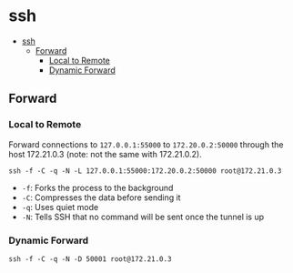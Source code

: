 # ssh

- [ssh](#ssh)
  - [Forward](#forward)
    - [Local to Remote](#local-to-remote)
    - [Dynamic Forward](#dynamic-forward)

## Forward

### Local to Remote

Forward connections to `127.0.0.1:55000` to `172.20.0.2:50000` through the host 172.21.0.3 (note: not the same with 172.21.0.2).

    ssh -f -C -q -N -L 127.0.0.1:55000:172.20.0.2:50000 root@172.21.0.3

- `-f`: Forks the process to the background
- `-C`: Compresses the data before sending it
- `-q`: Uses quiet mode
- `-N`: Tells SSH that no command will be sent once the tunnel is up

### Dynamic Forward

    ssh -f -C -q -N -D 50001 root@172.21.0.3
